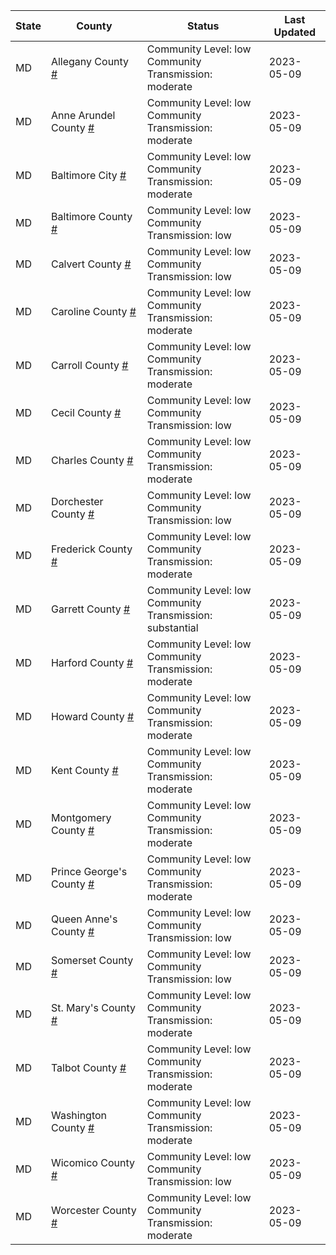 State | County | Status | Last Updated
--- | --- | --- | --- 
MD | Allegany County <a href="#allegany_county">#</a> | <a name="allegany_county"></a>Community Level: low<br/>Community Transmission: moderate | 2023-05-09
MD | Anne Arundel County <a href="#anne_arundel_county">#</a> | <a name="anne_arundel_county"></a>Community Level: low<br/>Community Transmission: moderate | 2023-05-09
MD | Baltimore City <a href="#baltimore_city">#</a> | <a name="baltimore_city"></a>Community Level: low<br/>Community Transmission: moderate | 2023-05-09
MD | Baltimore County <a href="#baltimore_county">#</a> | <a name="baltimore_county"></a>Community Level: low<br/>Community Transmission: low | 2023-05-09
MD | Calvert County <a href="#calvert_county">#</a> | <a name="calvert_county"></a>Community Level: low<br/>Community Transmission: low | 2023-05-09
MD | Caroline County <a href="#caroline_county">#</a> | <a name="caroline_county"></a>Community Level: low<br/>Community Transmission: moderate | 2023-05-09
MD | Carroll County <a href="#carroll_county">#</a> | <a name="carroll_county"></a>Community Level: low<br/>Community Transmission: moderate | 2023-05-09
MD | Cecil County <a href="#cecil_county">#</a> | <a name="cecil_county"></a>Community Level: low<br/>Community Transmission: low | 2023-05-09
MD | Charles County <a href="#charles_county">#</a> | <a name="charles_county"></a>Community Level: low<br/>Community Transmission: moderate | 2023-05-09
MD | Dorchester County <a href="#dorchester_county">#</a> | <a name="dorchester_county"></a>Community Level: low<br/>Community Transmission: low | 2023-05-09
MD | Frederick County <a href="#frederick_county">#</a> | <a name="frederick_county"></a>Community Level: low<br/>Community Transmission: moderate | 2023-05-09
MD | Garrett County <a href="#garrett_county">#</a> | <a name="garrett_county"></a>Community Level: low<br/>Community Transmission: substantial | 2023-05-09
MD | Harford County <a href="#harford_county">#</a> | <a name="harford_county"></a>Community Level: low<br/>Community Transmission: moderate | 2023-05-09
MD | Howard County <a href="#howard_county">#</a> | <a name="howard_county"></a>Community Level: low<br/>Community Transmission: moderate | 2023-05-09
MD | Kent County <a href="#kent_county">#</a> | <a name="kent_county"></a>Community Level: low<br/>Community Transmission: moderate | 2023-05-09
MD | Montgomery County <a href="#montgomery_county">#</a> | <a name="montgomery_county"></a>Community Level: low<br/>Community Transmission: moderate | 2023-05-09
MD | Prince George's County <a href="#prince_george's_county">#</a> | <a name="prince_george's_county"></a>Community Level: low<br/>Community Transmission: moderate | 2023-05-09
MD | Queen Anne's County <a href="#queen_anne's_county">#</a> | <a name="queen_anne's_county"></a>Community Level: low<br/>Community Transmission: low | 2023-05-09
MD | Somerset County <a href="#somerset_county">#</a> | <a name="somerset_county"></a>Community Level: low<br/>Community Transmission: low | 2023-05-09
MD | St. Mary's County <a href="#st._mary's_county">#</a> | <a name="st._mary's_county"></a>Community Level: low<br/>Community Transmission: moderate | 2023-05-09
MD | Talbot County <a href="#talbot_county">#</a> | <a name="talbot_county"></a>Community Level: low<br/>Community Transmission: moderate | 2023-05-09
MD | Washington County <a href="#washington_county">#</a> | <a name="washington_county"></a>Community Level: low<br/>Community Transmission: moderate | 2023-05-09
MD | Wicomico County <a href="#wicomico_county">#</a> | <a name="wicomico_county"></a>Community Level: low<br/>Community Transmission: low | 2023-05-09
MD | Worcester County <a href="#worcester_county">#</a> | <a name="worcester_county"></a>Community Level: low<br/>Community Transmission: moderate | 2023-05-09
